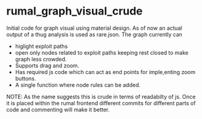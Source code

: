 # rumal_graph_visual_crude
Initial code for graph visual using material design. 
As of now an actual output of a thug analysis is used as rare.json. 
The graph currently can 
- higlight exploit paths
- open only nodes related to exploit paths keeping rest closed to make graph less crowded.
- Supports drag and zoom.
- Has required js code which can act as end points for imple,enting zoom buttons.
- A single function where node rules can be added.

NOTE: As the name suggests this is crude in terms of readabilty of js. Once it is placed within the rumal frontend different commits for different parts of code and commenting will make it better.
